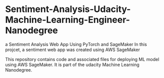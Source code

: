 # Sentiment-Analysis-Udacity-Machine-Learning-Engineer-Nanodegree
a Sentiment Analysis Web App Using PyTorch and SageMaker
In this projcet, a sentiment web app was created using AWS SageMaker

This repository contains code and associated files for deploying ML model using AWS SageMaker. It is part of the udacity Machine Learning Nanodegree. 

